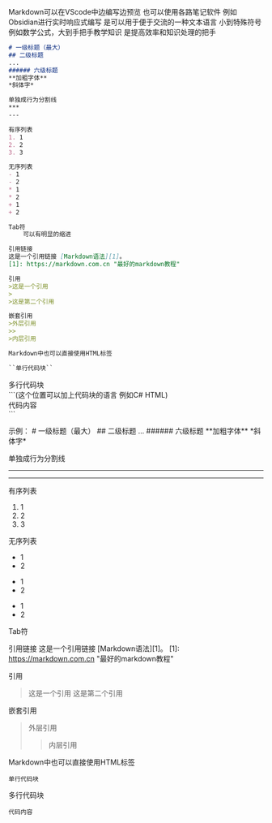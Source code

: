 Markdown可以在VScode中边编写边预览
也可以使用各路笔记软件 例如Obsidian进行实时响应式编写
是可以用于便于交流的一种文本语言
小到特殊符号例如数学公式，大到手把手教学知识 
是提高效率和知识处理的把手 
```Markdown
# 一级标题（最大）
## 二级标题
...
###### 六级标题
**加粗字体**
*斜体字*

单独成行为分割线
***
---

有序列表
1. 1
2. 2
3. 3

无序列表
- 1
- 2
* 1
* 2
+ 1
+ 2

Tab符
	可以有明显的缩进

引用链接
这是一个引用链接 [Markdown语法][1]。
[1]: https://markdown.com.cn "最好的markdown教程"

引用
>这是一个引用
>
>这是第二个引用

嵌套引用
>外层引用
>>
>内层引用

Markdown中也可以直接使用HTML标签

``单行代码块``
```
<p>
多行代码块
<br>
```(这个位置可以加上代码块的语言 例如C# HTML)
<br>
代码内容
<br>
```
</p>
示例：
# 一级标题（最大）
## 二级标题
...
###### 六级标题
**加粗字体**
*斜体字*

单独成行为分割线
***
---

有序列表
1. 1
2. 2
3. 3

无序列表
- 1
- 2
* 1
* 2
+ 1
+ 2

Tab符
			

引用链接
这是一个引用链接 [Markdown语法][1]。
[1]: https://markdown.com.cn "最好的markdown教程"

引用
>这是一个引用
>这是第二个引用

嵌套引用
>外层引用
>
>>内层引用

Markdown中也可以直接使用HTML标签

``单行代码块``


多行代码块
```(这个位置可以加上代码块的语言 例如C# HTML)
代码内容
```


